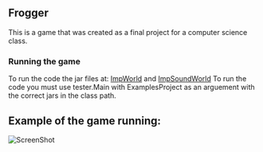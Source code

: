 ## Frogger

This is a game that was created as a final project for a computer science class.

### Running the game 
To run the code the jar files at: [ImpWorld](http://www.ccs.neu.edu/javalib/ImpWorld/index.html) and [ImpSoundWorld](http://www.ccs.neu.edu/javalib/SoundWorld/index.html)
To run the code you must use tester.Main with ExamplesProject as an arguement with the correct jars in the class path.

## Example of the game running:
![ScreenShot](https://raw.github.com/Swazi/Frogger/master/screenshot.png)